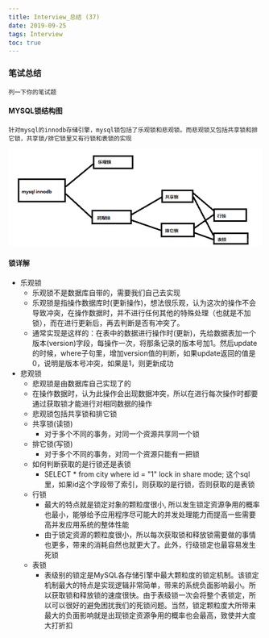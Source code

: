 ```yaml
---
title: Interview_总结 (37)
date: 2019-09-25
tags: Interview
toc: true
---
```


### 笔试总结
    列一下你的笔试题
    
<!-- more -->

#### MYSQL锁结构图
    针对mysql的innodb存储引擎，mysql锁包括了乐观锁和悲观锁。而悲观锁又包括共享锁和排它锁，共享锁/排它锁里又有行锁和表锁的实现
![MYSQL锁结构图](/img/20190925_1.png)

#### 锁详解
- 乐观锁
    * 乐观锁不是数据库自带的，需要我们自己去实现
    * 乐观锁是指操作数据库时(更新操作)，想法很乐观，认为这次的操作不会导致冲突，在操作数据时，并不进行任何其他的特殊处理（也就是不加锁），而在进行更新后，再去判断是否有冲突了。
    * 通常实现是这样的：在表中的数据进行操作时(更新)，先给数据表加一个版本(version)字段，每操作一次，将那条记录的版本号加1。然后update的时候，where子句里，增加version值的判断，如果update返回的值是0，说明是版本号冲突，如果是1，则更新成功
- 悲观锁
    * 悲观锁是由数据库自己实现了的
    * 在操作数据时，认为此操作会出现数据冲突，所以在进行每次操作时都要通过获取锁才能进行对相同数据的操作
    * 悲观锁包括共享锁和排它锁
    * 共享锁(读锁)
        * 对于多个不同的事务，对同一个资源共享同一个锁
    * 排它锁(写锁)
        * 对于多个不同的事务，对同一个资源只能有一把锁
    * 如何判断获取的是行锁还是表锁
        * SELECT * from city where id = "1"  lock in share mode; 这个sql里，如果id这个字段带了索引，则获取的是行锁，否则获取的是表锁
    * 行锁
        * 最大的特点就是锁定对象的颗粒度很小, 所以发生锁定资源争用的概率也最小，能够给予应用程序尽可能大的并发处理能力而提高一些需要高并发应用系统的整体性能
        * 由于锁定资源的颗粒度很小，所以每次获取锁和释放锁需要做的事情也更多，带来的消耗自然也就更大了。此外，行级锁定也最容易发生死锁
    * 表锁
        * 表级别的锁定是MySQL各存储引擎中最大颗粒度的锁定机制。该锁定机制最大的特点是实现逻辑非常简单，带来的系统负面影响最小。所以获取锁和释放锁的速度很快。由于表级锁一次会将整个表锁定，所以可以很好的避免困扰我们的死锁问题。当然，锁定颗粒度大所带来最大的负面影响就是出现锁定资源争用的概率也会最高，致使并大度大打折扣